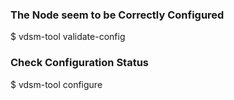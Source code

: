

### The Node seem to be Correctly Configured
$ vdsm-tool validate-config


### Check Configuration Status
$ vdsm-tool configure


